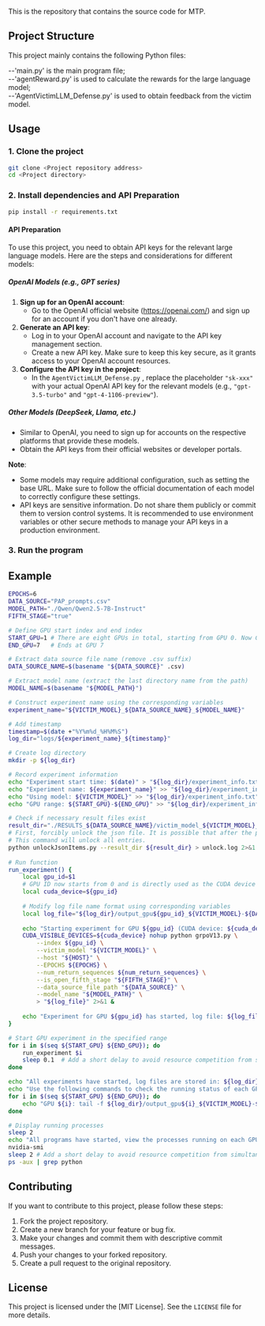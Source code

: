 This is the repository that contains the source code for MTP. 

## Project Structure

This project mainly contains the following Python files:

--'main.py' is the main program file;  
--'agentReward.py' is used to calculate the rewards for the large language model;  
--'AgentVictimLLM_Defense.py' is used to obtain feedback from the victim model.

## Usage

### 1. Clone the project
```bash
git clone <Project repository address>
cd <Project directory>
```

### 2. Install dependencies and API Preparation
```bash
pip install -r requirements.txt
```

#### API Preparation

To use this project, you need to obtain API keys for the relevant large language models. Here are the steps and considerations for different models:

##### OpenAI Models (e.g., GPT series)
1. **Sign up for an OpenAI account**:
   - Go to the OpenAI official website (https://openai.com/) and sign up for an account if you don't have one already.
2. **Generate an API key**:
   - Log in to your OpenAI account and navigate to the API key management section.
   - Create a new API key. Make sure to keep this key secure, as it grants access to your OpenAI account resources.
3. **Configure the API key in the project**:
   - In the `AgentVictimLLM_Defense.py` , replace the placeholder `"sk-xxx"` with your actual OpenAI API key for the relevant models (e.g., `"gpt-3.5-turbo"` and `"gpt-4-1106-preview"`).

##### Other Models (DeepSeek, Llama, etc.)
- Similar to OpenAI, you need to sign up for accounts on the respective platforms that provide these models.
- Obtain the API keys from their official websites or developer portals.


**Note**:
- Some models may require additional configuration, such as setting the base URL. Make sure to follow the official documentation of each model to correctly configure these settings.
- API keys are sensitive information. Do not share them publicly or commit them to version control systems. It is recommended to use environment variables or other secure methods to manage your API keys in a production environment.


### 3. Run the program

## Example
```bash
EPOCHS=6
DATA_SOURCE="PAP_prompts.csv"
MODEL_PATH="./Qwen/Qwen2.5-7B-Instruct"
FIFTH_STAGE="true"

# Define GPU start index and end index
START_GPU=1 # There are eight GPUs in total, starting from GPU 0. Now GPU 0 is reserved for the ollama program, which has been specified in the configuration file.
END_GPU=7   # Ends at GPU 7

# Extract data source file name (remove .csv suffix)
DATA_SOURCE_NAME=$(basename "${DATA_SOURCE}" .csv)

# Extract model name (extract the last directory name from the path)
MODEL_NAME=$(basename "${MODEL_PATH}")

# Construct experiment name using the corresponding variables
experiment_name="${VICTIM_MODEL}_${DATA_SOURCE_NAME}_${MODEL_NAME}"

# Add timestamp
timestamp=$(date +"%Y%m%d_%H%M%S")
log_dir="logs/${experiment_name}_${timestamp}"

# Create log directory
mkdir -p ${log_dir}

# Record experiment information
echo "Experiment start time: $(date)" > "${log_dir}/experiment_info.txt"
echo "Experiment name: ${experiment_name}" >> "${log_dir}/experiment_info.txt"
echo "Using model: ${VICTIM_MODEL}" >> "${log_dir}/experiment_info.txt"
echo "GPU range: ${START_GPU}-${END_GPU}" >> "${log_dir}/experiment_info.txt"

# Check if necessary result files exist
result_dir="./RESULTS_${DATA_SOURCE_NAME}/victim_model_${VICTIM_MODEL}_qwen0.5b"
# First, forcibly unlock the json file. It is possible that after the program is forcefully terminated, many entries in the json are locked with their status set to processing. We need to unlock these entries.
# This command will unlock all entries.
python unlockJsonItems.py --result_dir ${result_dir} > unlock.log 2>&1 & 
  
# Run function
run_experiment() {
    local gpu_id=$1
    # GPU ID now starts from 0 and is directly used as the CUDA device ID
    local cuda_device=${gpu_id}
    
    # Modify log file name format using corresponding variables
    local log_file="${log_dir}/output_gpu${gpu_id}_${VICTIM_MODEL}-${DATA_SOURCE_NAME}_${MODEL_NAME}-${gpu_id}.log"
    
    echo "Starting experiment for GPU ${gpu_id} (CUDA device: ${cuda_device})..."
    CUDA_VISIBLE_DEVICES=${cuda_device} nohup python grpoV13.py \
        --index ${gpu_id} \
        --victim_model "${VICTIM_MODEL}" \
        --host "${HOST}" \
        --EPOCHS ${EPOCHS} \
        --num_return_sequences ${num_return_sequences} \
        --is_open_fifth_stage "${FIFTH_STAGE}" \
        --data_source_file_path "${DATA_SOURCE}" \
        --model_name "${MODEL_PATH}" \
        > "${log_file}" 2>&1 &    
     
    echo "Experiment for GPU ${gpu_id} has started, log file: ${log_file}"
}

# Start GPU experiment in the specified range
for i in $(seq ${START_GPU} ${END_GPU}); do
    run_experiment $i
    sleep 0.1  # Add a short delay to avoid resource competition from simultaneous starts
done

echo "All experiments have started, log files are stored in: ${log_dir}"
echo "Use the following commands to check the running status of each GPU:"
for i in $(seq ${START_GPU} ${END_GPU}); do
    echo "GPU ${i}: tail -f ${log_dir}/output_gpu${i}_${VICTIM_MODEL}-${DATA_SOURCE_NAME}_${MODEL_NAME}-${i}.log"
done

# Display running processes
sleep 2
echo "All programs have started, view the processes running on each GPU:"
nvidia-smi
sleep 2 # Add a short delay to avoid resource competition from simultaneous starts
ps -aux | grep python
```



## Contributing
If you want to contribute to this project, please follow these steps:
1. Fork the project repository.
2. Create a new branch for your feature or bug fix.
3. Make your changes and commit them with descriptive commit messages.
4. Push your changes to your forked repository.
5. Create a pull request to the original repository.

## License
This project is licensed under the [MIT License]. See the `LICENSE` file for more details.
